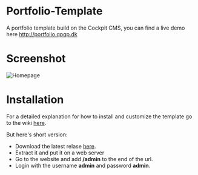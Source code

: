 # Portfolio-Template
A portfolio template build on the Cockpit CMS, you can find a live demo here http://portfolio.qpqp.dk

# Screenshot
![Homepage](https://cloud.githubusercontent.com/assets/4233458/6994485/02a34488-db1c-11e4-9338-edd8c867c2d5.jpg)

# Installation
For a detailed explanation for how to install and customize the template go to the wiki [here](https://github.com/viktorstrate/Portfolio-Template/wiki/Installation).

But here's short version:
* Download the latest relase [here](https://github.com/viktorstrate/Portfolio-Template/releases/latest).
* Extract it and put it on a web server
* Go to the website and add **/admin** to the end of the url.
* Login with the username **admin** and password **admin**.
